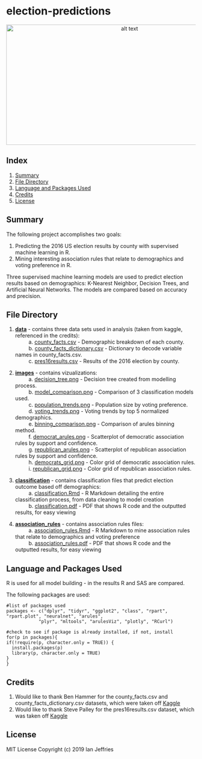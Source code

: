 # election-predictions

<p align="center">
<img src="https://github.com/ianjeffries/election-predictions/blob/master/images/voting_trends.png" alt="alt text" width="640" height="320">
</p>

## Index 
1. [Summary](https://github.com/ianjeffries/election-predictions#summary)
2. [File Directory](https://github.com/ianjeffries/election-predictions#file-directory)
3. [Language and Packages Used](https://github.com/ianjeffries/election-predictions#language-and-packages-used)
4. [Credits](https://github.com/ianjeffries/election-predictions#credits)
5. [License](https://github.com/ianjeffries/election-predictions#license)

## Summary 
The following project accomplishes two goals:  

  1. Predicting the 2016 US election results by county with supervised machine learning in R.
  2. Mining interesting association rules that relate to demographics and voting preference in R. 
  
Three supervised machine learning models are used to predict election results based on demographics: K-Nearest Neighbor, Decision Trees, and Artificial Neural Networks. The models are compared based on accuracy and precision. 

## File Directory

1. [**data**](https://github.com/ianjeffries/election-predictions/tree/master/data) - contains three data sets used in analysis (taken from kaggle, referenced in the credits):  
  &nbsp;&nbsp;&nbsp;&nbsp;&nbsp;&nbsp;&nbsp;&nbsp;&nbsp;a. [county_facts.csv](https://github.com/ianjeffries/election-predictions/blob/master/data/county_facts.csv) - Demographic breakdown of each county.  
  &nbsp;&nbsp;&nbsp;&nbsp;&nbsp;&nbsp;&nbsp;&nbsp;&nbsp;b. [county_facts_dictionary.csv](https://github.com/ianjeffries/election-predictions/blob/master/data/county_facts_dictionary.csv) - Dictionary to decode variable names in county_facts.csv.  
  &nbsp;&nbsp;&nbsp;&nbsp;&nbsp;&nbsp;&nbsp;&nbsp;&nbsp;c. [pres16results.csv](https://github.com/ianjeffries/election-predictions/blob/master/data/pres16results.csv) - Results of the 2016 election by county.
     
2. [**images**](https://github.com/ianjeffries/election-predictions/tree/master/images) - contains vizualizations:  
  &nbsp;&nbsp;&nbsp;&nbsp;&nbsp;&nbsp;&nbsp;&nbsp;&nbsp;a. [decision_tree.png](https://github.com/ianjeffries/election-predictions/blob/master/images/decision_tree.png) - Decision tree created from modelling process.  
  &nbsp;&nbsp;&nbsp;&nbsp;&nbsp;&nbsp;&nbsp;&nbsp;&nbsp;b. <font color="black">[model_comparison.png](https://github.com/ianjeffries/election-predictions/blob/master/images/model_comparison.png)</font> - Comparison of 3 classification models used.  
  &nbsp;&nbsp;&nbsp;&nbsp;&nbsp;&nbsp;&nbsp;&nbsp;&nbsp;c. [population_trends.png](https://github.com/ianjeffries/election-predictions/blob/master/images/population_trends.png) - Population size by voting preference.  
  &nbsp;&nbsp;&nbsp;&nbsp;&nbsp;&nbsp;&nbsp;&nbsp;&nbsp;d. [voting_trends.png](https://github.com/ianjeffries/election-predictions/blob/master/images/voting_trends.png) - Voting trends by top 5 normalized demographics.  
  &nbsp;&nbsp;&nbsp;&nbsp;&nbsp;&nbsp;&nbsp;&nbsp;&nbsp;e. [binning_comparison.png](https://github.com/ianjeffries/election-predictions/blob/master/images/binning_comparison.png) - Comparison of arules binning method.  
  &nbsp;&nbsp;&nbsp;&nbsp;&nbsp;&nbsp;&nbsp;&nbsp;&nbsp;f. [democrat_arules.png](https://github.com/ianjeffries/election-predictions/blob/master/images/democrat_arules.png) - Scatterplot of democratic association rules by support and confidence.  
  &nbsp;&nbsp;&nbsp;&nbsp;&nbsp;&nbsp;&nbsp;&nbsp;&nbsp;g. [republican_arules.png](https://github.com/ianjeffries/election-predictions/blob/master/images/republican_arules.png) - Scatterplot of republican association rules by support and confidence.  
  &nbsp;&nbsp;&nbsp;&nbsp;&nbsp;&nbsp;&nbsp;&nbsp;&nbsp;h. [democrats_grid.png](https://github.com/ianjeffries/election-predictions/blob/master/images/democrat_grid.png) - Color grid of democratic association rules.  
  &nbsp;&nbsp;&nbsp;&nbsp;&nbsp;&nbsp;&nbsp;&nbsp;&nbsp;i. [republican_grid.png](https://github.com/ianjeffries/election-predictions/blob/master/images/republican_grid.png) - Color grid of republican association rules. 
  
3. [**classification**](https://github.com/ianjeffries/election-predictions/tree/master/classification) - contains classification files that predict election outcome based off demographics:  
  &nbsp;&nbsp;&nbsp;&nbsp;&nbsp;&nbsp;&nbsp;&nbsp;&nbsp;a. [classification.Rmd](https://github.com/ianjeffries/election-predictions/blob/master/classification/classification.Rmd) - R Markdown detailing the entire classification process, from data cleaning to model creation  
  &nbsp;&nbsp;&nbsp;&nbsp;&nbsp;&nbsp;&nbsp;&nbsp;&nbsp;b. [classification.pdf](https://github.com/ianjeffries/election-predictions/blob/master/classification/classification.pdf) - PDF that shows R code and the outputted results, for easy viewing
  
4. [**association_rules**](https://github.com/ianjeffries/election-predictions/tree/master/association_rules) - contains association rules files:  
  &nbsp;&nbsp;&nbsp;&nbsp;&nbsp;&nbsp;&nbsp;&nbsp;&nbsp;a. [association_rules.Rmd](https://github.com/ianjeffries/election-predictions/blob/master/association_rules/association_rules.Rmd) - R Markdown to mine association rules that relate to demographics and voting preference  
  &nbsp;&nbsp;&nbsp;&nbsp;&nbsp;&nbsp;&nbsp;&nbsp;&nbsp;b. [association_rules.pdf](https://github.com/ianjeffries/election-predictions/blob/master/association_rules/association_rules.pdf) - PDF that shows R code and the outputted results, for easy viewing

## Language and Packages Used

R is used for all model building - in the results R and SAS are compared.  

The following packages are used:
  
  ```
#list of packages used
packages <- c("dplyr", "tidyr", "ggplot2", "class", "rpart", "rpart.plot", "neuralnet", "arules",
              "plyr", "mltools", "arulesViz", "plotly", "RCurl")

#check to see if package is already installed, if not, install
for(p in packages){
  if(!require(p, character.only = TRUE)) {
    install.packages(p)
    library(p, character.only = TRUE)
  } 
}
```

## Credits

1. Would like to thank Ben Hammer for the county_facts.csv and county_facts_dictionary.csv datasets, which were taken off [Kaggle](https://www.kaggle.com/benhamner/2016-us-election/home)
2. Would like to thank Steve Palley for the pres16results.csv dataset, which was taken off [Kaggle](https://www.kaggle.com/stevepalley/2016uspresidentialvotebycounty/home)

## License 

MIT License
Copyright (c) 2019 Ian Jeffries
  
